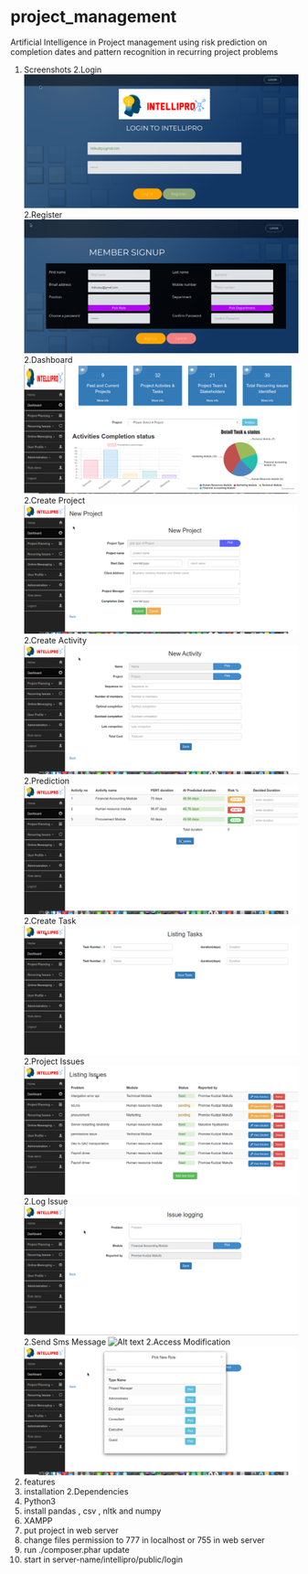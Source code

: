 # project_management
Artificial Intelligence in Project management using risk prediction on completion dates and pattern recognition in recurring project problems
1. Screenshots
2.Login
![Alt text](./screenshots/login.png?raw=true "Login")
2.Register
![Alt text](./screenshots/register.png?raw=true "Login")
2.Dashboard
![Alt text](./screenshots/dashboard.png?raw=true "Login")
2.Create Project
![Alt text](./screenshots/createproject.png?raw=true "Login")
2.Create Activity
![Alt text](./screenshots/createactivity.png?raw=true "Login")
2.Prediction
![Alt text](./screenshots/prediction.png?raw=true "Login")
2.Create Task 
![Alt text](./screenshots/createtask.png?raw=true "Login")
2.Project Issues 
![Alt text](./screenshots/issues.png?raw=true "Login")
2.Log Issue
![Alt text](./screenshots/createissue.png?raw=true "Login")
2.Send Sms Message
![Alt text](./screenshots/sms.png?raw=true "Login")
2.Access Modification
![Alt text](./screenshots/roles.png?raw=true "Login")
1. features
1. installation 
2.Dependencies
3. Python3 
4. install pandas , csv , nltk and numpy 
5. XAMPP
6. put project in web server 
5. change files permission to 777 in localhost or 755 in web server 
7. run ./composer.phar update 
8. start in server-name/intellipro/public/login



